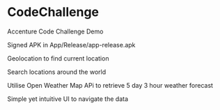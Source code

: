 # CodeChallenge
Accenture Code Challenge Demo

Signed APK in App/Release/app-release.apk

Geolocation to find current location

Search locations around the world

Utilise Open Weather Map APi to retrieve 5 day 3 hour weather forecast

Simple yet intuitive UI to navigate the data
